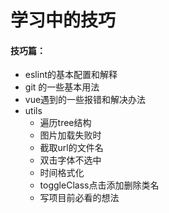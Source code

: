 # 学习中的技巧

#### 技巧篇：

* eslint的基本配置和解释
* git 的一些基本用法
* vue遇到的一些报错和解决办法
* utils
  * 遍历tree结构
  * 图片加载失败时
  * 截取url的文件名
  * 双击字体不选中
  * 时间格式化
  * toggleClass点击添加删除类名
  * 写项目前必看的想法

